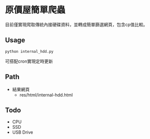 # 原價屋簡單爬蟲

目前僅實現爬取傳統內接硬碟資料，並轉成簡單篩選網頁，包含cp值比較。

## Usage

```shell script
python internal_hdd.py
```

可搭配cron實現定時更新

## Path

- 結果網頁
    - res/html/internal-hdd.html
    
## Todo

- CPU
- SSD
- USB Drive